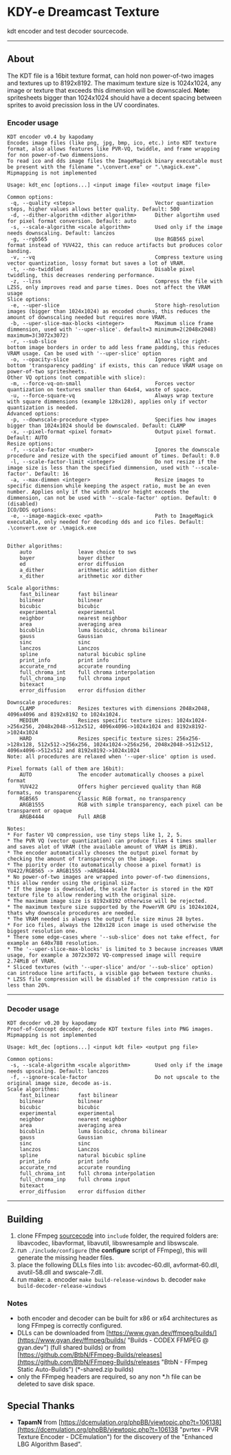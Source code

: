 # KDY-e Dreamcast Texture

kdt encoder and test decoder sourcecode.

---

## About

The KDT file is a 16bit texture format, can hold non power-of-two images and textures up to 8192x8192. The maximum texture size is 1024x1024, any image or texture that exceeds this dimension will be downscaled.
__Note:__ spritesheets bigger than 1024x1024 should have a decent spacing between sprites to avoid precission loss in the UV coordinates.

### Encoder usage

```text
KDT encoder v0.4 by kapodamy
Encodes image files (like png, jpg, bmp, ico, etc.) into KDT texture format, also allows features like PVR-VQ, twiddle, and frame wrapping for non power-of-two dimmensions.
To read ico and dds image files the ImageMagick binary executable must be present with the filename ".\convert.exe" or ".\magick.exe".
Mipmapping is not implemented

Usage: kdt_enc [options...] <input image file> <output image file>

Common options:
 -q, --quality <steps>                          Vector quantization steps, higher values allows better quality. Default: 500
 -d, --dither-algorithm <dither algorithm>      Dither algortihm used for pixel format conversion. Default: auto
 -s, --scale-algorithm <scale algorithm>        Used only if the image needs downscaling. Default: lanczos
 -g, --rgb565                                   Use RGB565 pixel format instead of YUV422, this can reduce artifacts but produces color banding.
 -v, --vq                                       Compress texture using vector quantization, lossy format but saves a lot of VRAM.
 -t, --no-twiddled                              Disable pixel twiddling, this decreases rendering performance.
 -z, --lzss                                     Compress the file with LZSS, only improves read and parse times. Does not affect the VRAM usage
Slice options:
 -e, --uper-slice                               Store high-resolution images (bigger than 1024x1024) as encoded chunks, this reduces the amount of downscaling needed but requires more VRAM.
 -b, --uper-slice-max-blocks <integer>          Maximum slice frame dimmension, used with '--uper-slice'. default=3 minimum=2(2048x2048) maximum=3(3072x3072)
 -r, --sub-slice                                Allow slice right-bottom image borders in order to add less frame padding, this reduces VRAM usage. Can be used with '--uper-slice' option
 -o, --opacity-slice                            Ignores right and bottom 'transparency padding' if exists, this can reduce VRAM usage on power-of-two spritesheets.
Other VQ options (not compatible with slice):
 -m, --force-vq-on-small                        Forces vector quantization on textures smaller than 64x64, waste of space.
 -u, --force-square-vq                          Always wrap texture with square dimmensions (example 128x128), applies only if vector quantization is needed.
Advanced options:
 -p, --downscale-procedure <type>               Specifies how images bigger than 1024x1024 should be downscaled. Default: CLAMP
 -x, --pixel-format <pixel format>              Output pixel format. Default: AUTO
Resize options:
 -f, --scale-factor <number>                    Ignores the downscale procedure and resize with the specified amount of times. Default: 0.0
 -l, --scale-factor-limit <integer>             Do not resize if the image size is less than the specified dimmension, used with '--scale-factor'. Default: 16
 -a, --max-dimmen <integer>                     Resize images to specific dimension while keeping the aspect ratio, must be an even number. Applies only if the width and/or height exceeds the dimmension, can not be used with '--scale-factor' option. Default: 0 (disabled)
ICO/DDS options:
 -e, --image-magick-exec <path>                 Path to ImageMagick executable, only needed for decoding dds and ico files. Default: .\convert.exe or .\magick.exe


Dither algorithms:
    auto               leave choice to sws
    bayer              bayer dither
    ed                 error diffusion
    a_dither           arithmetic addition dither
    x_dither           arithmetic xor dither

Scale algorithms:
    fast_bilinear      fast bilinear
    bilinear           bilinear
    bicubic            bicubic
    experimental       experimental
    neighbor           nearest neighbor
    area               averaging area
    bicublin           luma bicubic, chroma bilinear
    gauss              Gaussian
    sinc               sinc
    lanczos            Lanczos
    spline             natural bicubic spline
    print_info         print info
    accurate_rnd       accurate rounding
    full_chroma_int    full chroma interpolation
    full_chroma_inp    full chroma input
    bitexact           
    error_diffusion    error diffusion dither

Downscale procedures:
    CLAMP              Resizes textures with dimensions 2048x2048, 4096x4096 and 8192x8192 to 1024x1024.
    MEDIUM             Resizes specific texture sizes: 1024x1024->256x256, 2048x2048->512x512, 4096x4096->1024x1024 and 8192x8192->1024x1024
    HARD               Resizes specific texture sizes: 256x256->128x128, 512x512->256x256, 1024x1024->256x256, 2048x2048->512x512, 4096x4096->512x512 and 8192x8192->1024x1024
Note: all procedures are relaxed when '--uper-slice' option is used.

Pixel formats (all of them are 16bit):
    AUTO               The encoder automatically chooses a pixel format
    YUV422             Offers higher percieved quality than RGB formats, no transparency
    RGB565             Classic RGB format, no transparency
    ARGB1555           RGB with simple transparency, each pixel can be transparent or opaque
    ARGB4444           Full ARGB

Notes:
* For faster VQ compression, use tiny steps like 1, 2, 5.
* The PVR VQ (vector quantization) can produce files 4 times smaller and saves alot of VRAM (the available amount of VRAM is 8MiB).
* The encoder automatically chooses the output pixel format by checking the amount of transparency on the image.
* The piority order (to automatically choose a pixel format) is YU422/RGB565 -> ARGB1555 ->ARGB4444.
* No power-of-two images are wrapped into power-of-two dimensions, this allow render using the original size.
* If the image is downscaled, the scale factor is stored in the KDT texture file to allow rendering with the original size.
* The maximum image size is 8192x8192 otherwise will be rejected.
* The maximum texture size supported by the PowerVR GPU is 1024x1024, thats why downscale procedures are needed.
* The VRAM needed is always the output file size minus 28 bytes.
* For ico files, always the 128x128 icon image is used otherwise the biggest resolution one.
* There some edge-cases where '--sub-slice' does not take effect, for example an 640x788 resolution.
* The '--uper-slice-max-blocks' is limited to 3 because increases VRAM usage, for example a 3072x3072 VQ-compressed image will require 2.74MiB of VRAM.
* Sliced textures (with '--uper-slice' and/or '--sub-slice' option) can introduce line artifacts, a visible gap between texture chunks.
* LZSS file compression will be disabled if the compression ratio is less than 20%.
```

---

### Decoder usage

```text
KDT decoder v0.20 by kapodamy
Proof-of-Concept decoder, decode KDT texture files into PNG images. Mipmapping is not implemented

Usage: kdt_dec [options...] <input kdt file> <output png file>

Common options:
 -s, --scale-algorithm <scale algorithm>        Used only if the image needs upscaling. Default: lanczos
 -f, --ignore-scale-factor                      Do not upscale to the original image size, decode as-is.
Scale algorithms:
    fast_bilinear      fast bilinear
    bilinear           bilinear
    bicubic            bicubic
    experimental       experimental
    neighbor           nearest neighbor
    area               averaging area
    bicublin           luma bicubic, chroma bilinear
    gauss              Gaussian
    sinc               sinc
    lanczos            Lanczos
    spline             natural bicubic spline
    print_info         print info
    accurate_rnd       accurate rounding
    full_chroma_int    full chroma interpolation
    full_chroma_inp    full chroma input
    bitexact           
    error_diffusion    error diffusion dither
```

---

## Building

1. clone FFmpeg [sourcecode](https://ffmpeg.org/download.html "FFmpeg") into `include` folder, the required folders are: libavcodec, libavformat, libavutil, libswresample and libswscale.
2. run `./include/configure` (the __configure__ script of FFmpeg), this will generate the missing header files.
3. place the following DLLs files into `lib`: avcodec-60.dll, avformat-60.dll, avutil-58.dll and swscale-7.dll.
4. run make:
    a. encoder `make build-release-windows`
    b. decoder `make build-decoder-release-windows`

### Notes

- both encoder and decoder can be built for x86 or x64 architectures as long FFmpeg is correctly configured.
- DLLs can be downloaded from [https://www.gyan.dev/ffmpeg/builds/](https://www.gyan.dev/ffmpeg/builds/ "Builds - CODEX FFMPEG @ gyan.dev") (full shared builds) or from [https://github.com/BtbN/FFmpeg-Builds/releases](https://github.com/BtbN/FFmpeg-Builds/releases "BtbN - FFmpeg Static Auto-Builds") (*-shared.zip builds)
- only the FFmpeg headers are required, so any non *.h file can be deleted to save disk space.

## Special Thanks

- __TapamN__ from [https://dcemulation.org/phpBB/viewtopic.php?t=106138](https://dcemulation.org/phpBB/viewtopic.php?t=106138 "pvrtex - PVR Texture Encoder - DCEmulation") for the discovery of the "Enhanced LBG Algorithm Based".
